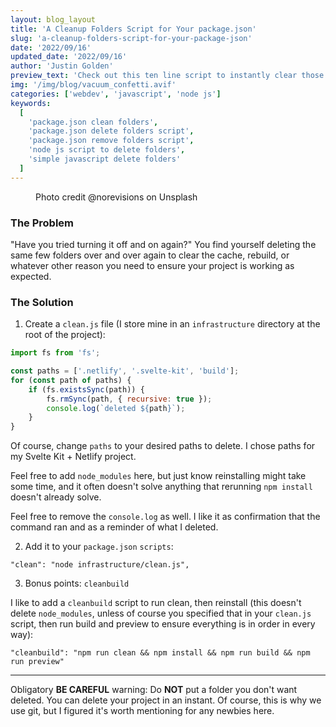 ```yaml
---
layout: blog_layout
title: 'A Cleanup Folders Script for Your package.json'
slug: 'a-cleanup-folders-script-for-your-package-json'
date: '2022/09/16'
updated_date: '2022/09/16'
author: 'Justin Golden'
preview_text: 'Check out this ten line script to instantly clear those pesky build folders'
img: '/img/blog/vacuum_confetti.avif'
categories: ['webdev', 'javascript', 'node js']
keywords:
  [
    'package.json clean folders',
    'package.json delete folders script',
    'package.json remove folders script',
    'node js script to delete folders',
    'simple javascript delete folders'
  ]
---
```


<figure>
  <picture>
    <source type="image/avif" srcset="/img/blog/vacuum_confetti.avif" alt="" />
    <img src="/img/blog/vacuum_confetti.jpg" alt="">
  </picture>
  <figcaption>Photo credit @norevisions on Unsplash</figcaption>
</figure>

### The Problem

"Have you tried turning it off and on again?" You find yourself deleting the same few folders over and over again to clear the cache, rebuild, or whatever other reason you need to ensure your project is working as expected.

### The Solution

1. Create a `clean.js` file (I store mine in an `infrastructure` directory at the root of the project):

```js
import fs from 'fs';

const paths = ['.netlify', '.svelte-kit', 'build'];
for (const path of paths) {
	if (fs.existsSync(path)) {
		fs.rmSync(path, { recursive: true });
		console.log(`deleted ${path}`);
	}
}
```

Of course, change `paths` to your desired paths to delete. I chose paths for my Svelte Kit + Netlify project.

Feel free to add `node_modules` here, but just know reinstalling might take some time, and it often doesn't solve anything that rerunning `npm install` doesn't already solve.

Feel free to remove the `console.log` as well. I like it as confirmation that the command ran and as a reminder of what I deleted.

2. Add it to your `package.json` `scripts`:

`"clean": "node infrastructure/clean.js",`

3. Bonus points: `cleanbuild`

I like to add a `cleanbuild` script to run clean, then reinstall (this doesn't delete `node_modules`, unless of course you specified that in your `clean.js` script, then run build and preview to ensure everything is in order in every way):

`"cleanbuild": "npm run clean && npm install && npm run build && npm run preview"`

---

Obligatory **BE CAREFUL** warning: Do **NOT** put a folder you don't want deleted. You can delete your project in an instant. Of course, this is why we use git, but I figured it's worth mentioning for any newbies here.
